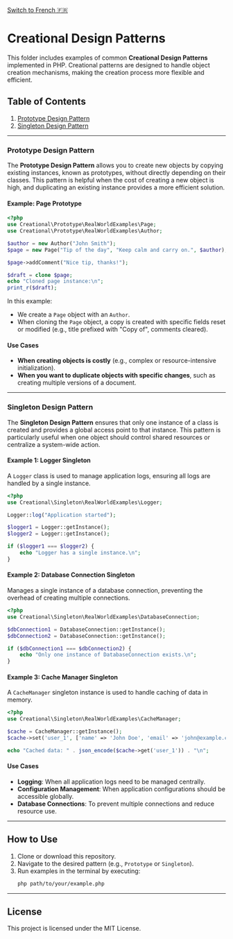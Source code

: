 [ Switch to French 🇫🇷](README_fr.md)

# Creational Design Patterns

This folder includes examples of common **Creational Design Patterns** implemented in PHP. Creational patterns are designed to handle object creation mechanisms, making the creation process more flexible and efficient.

## Table of Contents

1. [Prototype Design Pattern](#prototype-design-pattern)
2. [Singleton Design Pattern](#singleton-design-pattern)

---

### Prototype Design Pattern

The **Prototype Design Pattern** allows you to create new objects by copying existing instances, known as prototypes, without directly depending on their classes. This pattern is helpful when the cost of creating a new object is high, and duplicating an existing instance provides a more efficient solution.

#### Example: Page Prototype

```php
<?php
use Creational\Prototype\RealWorldExamples\Page;
use Creational\Prototype\RealWorldExamples\Author;

$author = new Author("John Smith");
$page = new Page("Tip of the day", "Keep calm and carry on.", $author);

$page->addComment("Nice tip, thanks!");

$draft = clone $page;
echo "Cloned page instance:\n";
print_r($draft);
```

In this example:
- We create a `Page` object with an `Author`.
- When cloning the `Page` object, a copy is created with specific fields reset or modified (e.g., title prefixed with "Copy of", comments cleared).

#### Use Cases

- **When creating objects is costly** (e.g., complex or resource-intensive initialization).
- **When you want to duplicate objects with specific changes**, such as creating multiple versions of a document.

---

### Singleton Design Pattern

The **Singleton Design Pattern** ensures that only one instance of a class is created and provides a global access point to that instance. This pattern is particularly useful when one object should control shared resources or centralize a system-wide action.

#### Example 1: Logger Singleton

A `Logger` class is used to manage application logs, ensuring all logs are handled by a single instance.

```php
<?php
use Creational\Singleton\RealWorldExamples\Logger;

Logger::log("Application started");

$logger1 = Logger::getInstance();
$logger2 = Logger::getInstance();

if ($logger1 === $logger2) {
    echo "Logger has a single instance.\n";
}
```

#### Example 2: Database Connection Singleton

Manages a single instance of a database connection, preventing the overhead of creating multiple connections.

```php
<?php
use Creational\Singleton\RealWorldExamples\DatabaseConnection;

$dbConnection1 = DatabaseConnection::getInstance();
$dbConnection2 = DatabaseConnection::getInstance();

if ($dbConnection1 === $dbConnection2) {
    echo "Only one instance of DatabaseConnection exists.\n";
}
```

#### Example 3: Cache Manager Singleton

A `CacheManager` singleton instance is used to handle caching of data in memory.

```php
<?php
use Creational\Singleton\RealWorldExamples\CacheManager;

$cache = CacheManager::getInstance();
$cache->set('user_1', ['name' => 'John Doe', 'email' => 'john@example.com']);

echo "Cached data: " . json_encode($cache->get('user_1')) . "\n";
```

#### Use Cases

- **Logging**: When all application logs need to be managed centrally.
- **Configuration Management**: When application configurations should be accessible globally.
- **Database Connections**: To prevent multiple connections and reduce resource use.

---

## How to Use

1. Clone or download this repository.
2. Navigate to the desired pattern (e.g., `Prototype` or `Singleton`).
3. Run examples in the terminal by executing:
   ```bash
   php path/to/your/example.php
   ```

---

## License

This project is licensed under the MIT License.